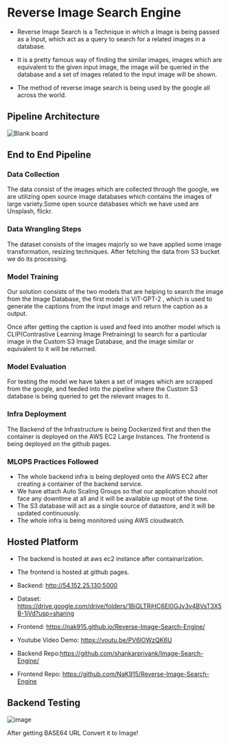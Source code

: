 # Reverse Image Search Engine

* Reverse Image Search is a Technique in which a Image is being passed as a Input, which act as a query to search for a related images in a database.

* It is a pretty famous way of finding the similar images, images which are equivalent to the given input image, the image will be queried in the database and a set of images related to the input image will be shown.

* The method of reverse image search is being used by the google all across the world.


## Pipeline Architecture

![Blank board](https://user-images.githubusercontent.com/53623244/188302535-990c0ab6-e2cf-4689-b737-dd6549415a33.png)

## End to End Pipeline

### Data Collection
The data consist of the images which are collected through the google, we are utilizing open source image databases which contains the images of large variety.Some open source databases which we have used are Unsplash, flickr.

### Data Wrangling Steps
The dataset consists of the images majorly so we have applied some image transformation, resizing techniques. After fetching the data from S3 bucket we do its processing.

### Model Training
Our solution consists of the two models that are helping to search the image from the Image Database, the first model is ViT-GPT-2 , which is used to generate the captions from the input image and return the caption as a output.

Once after getting the caption is used and feed into another model which is CLIP(Contrastive Learning Image Pretraining) to search for a particular image in the Custom S3 Image Database, and the image similar or equivalent to it will be returned.

### Model Evaluation
For testing the model we have taken a set of images which are scrapped from the google, and feeded into the pipeline where the Custom S3 database is being queried to get the relevant images to it.

### Infra Deployment
The Backend of the Infrastructure is being Dockerized first and then the container is deployed on the AWS EC2 Large Instances. 
The frontend is being deployed on the github pages.

### MLOPS Practices Followed
* The whole backend infra is being deployed onto the AWS EC2 after creating a container of the backend service.
* We have attach Auto Scaling Groups so that our application should not face any downtime at all and it will be available up most of the time.
* The S3 database will act as a single source of datastore, and it will be updated continuously.
* The whole infra is being monitored using AWS cloudwatch.



## Hosted Platform

* The backend is hosted at aws ec2 instance after containarization.
* The frontend is hosted at github pages.

* Backend: http://54.152.25.130:5000

* Dataset: https://drive.google.com/drive/folders/1BiGLTRjHC6EI0GJv3v4BVsT3X5B-1jVd?usp=sharing

* Frontend: https://nak915.github.io/Reverse-Image-Search-Engine/

* Youtube Video Demo: https://youtu.be/PV6lOWzQK6U

* Backend Repo:https://github.com/shankarpriyank/Image-Search-Engine/

* Frontend Repo: https://github.com/NaK915/Reverse-Image-Search-Engine


## Backend Testing
![image](https://user-images.githubusercontent.com/53623244/188305400-1cb84764-c4a1-445a-8694-dea6870c615c.png)

After getting BASE64 URL Convert it to Image!

